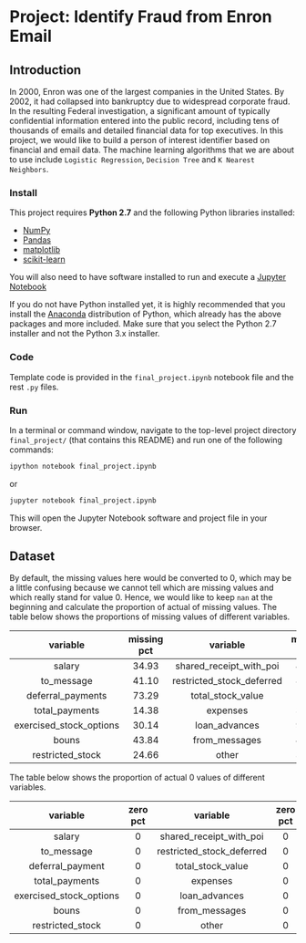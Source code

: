 # Project: Identify Fraud from Enron Email
## Introduction

In 2000, Enron was one of the largest companies in the United States. By 2002, it had collapsed into bankruptcy due to widespread corporate fraud. In the resulting Federal investigation, a significant amount of typically confidential information entered into the public record, including tens of thousands of emails and detailed financial data for top executives. In this project, we would like to build a person of interest identifier based on financial and email data. The machine learning algorithms that we are about to use include `Logistic Regression`, `Decision Tree` and `K Nearest Neighbors`.

### Install

This project requires **Python 2.7** and the following Python libraries installed:

- [NumPy](http://www.numpy.org/)
- [Pandas](http://pandas.pydata.org)
- [matplotlib](http://matplotlib.org/)
- [scikit-learn](http://scikit-learn.org/stable/)

You will also need to have software installed to run and execute a [Jupyter Notebook](http://ipython.org/notebook.html)

If you do not have Python installed yet, it is highly recommended that you install the [Anaconda](http://continuum.io/downloads) distribution of Python, which already has the above packages and more included. Make sure that you select the Python 2.7 installer and not the Python 3.x installer. 

### Code

Template code is provided in the `final_project.ipynb` notebook file and the rest `.py` files.

### Run

In a terminal or command window, navigate to the top-level project directory `final_project/` (that contains this README) and run one of the following commands:

```bash
ipython notebook final_project.ipynb
```  
or
```bash
jupyter notebook final_project.ipynb
```

This will open the Jupyter Notebook software and project file in your browser.

## Dataset
By default, the missing values here would be converted to 0, which may be a little confusing because we cannot tell which are missing values and which really stand for value 0. Hence, we would like to keep `nan` at the beginning and calculate the proportion of actual of missing values. The table below shows the proportions of missing values of different variables.

|         variable        | missing pct |          variable         | missing pct |         variable        | missing pct |
|:-----------------------:|:-----------:|:-------------------------:|:-----------:|:-----------------------:|:-----------:|
|          salary         |    34.93    |  shared_receipt_with_poi  |    41.10    | from_this_person_to_poi |    41.10    |
|        to_message       |    41.10    | restricted_stock_deferred |    87.67    |      director_fees      |    88.36    |
|    deferral_payments    |    73.29    |     total_stock_value     |    13.70    |     deferred_income     |    66.44    |
|      total_payments     |    14.38    |          expenses         |    34.93    |   long_term_incentive   |    54.79    |
| exercised_stock_options |    30.14    |       loan_advances       |    97.26    | from_poi_to_this_person |    41.10    |
|           bouns         |    43.84    |       from_messages       |    41.10    |                         |             |
|     restricted_stock    |    24.66    |           other           |    36.30    |                         |             |

The table below shows the proportion of actual 0 values of different variables.

|         variable        | zero pct |          variable         | zero pct |         variable        | zero pct |
|:-----------------------:|:--------:|:-------------------------:|:--------:|:-----------------------:|:--------:|
|          salary         |     0    |  shared_receipt_with_poi  |     0    | from_this_person_to_poi |   13.70  |
|        to_message       |     0    | restricted_stock_deferred |     0    |      director_fees      |     0    |
|     deferral_payment    |     0    |     total_stock_value     |     0    |     deferred_income     |     0    |
|      total_payments     |     0    |          expenses         |     0    |   long_term_incentive   |     0    |
| exercised_stock_options |     0    |       loan_advances       |     0    | from_poi_to_this_person |   8.22   |
|          bouns          |     0    |       from_messages       |     0    |                         |          |
|     restricted_stock    |     0    |           other           |     0    |                         |          |


